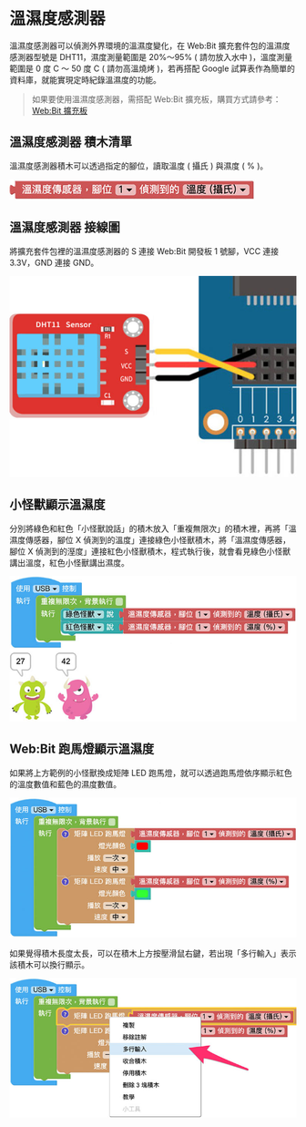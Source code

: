 # 溫濕度感測器

溫濕度感測器可以偵測外界環境的溫濕度變化，在 Web:Bit 擴充套件包的溫濕度感測器型號是 DHT11，濕度測量範圍是 20%～95% ( 請勿放入水中 )，溫度測量範圍是 0 度 C ～ 50 度 C ( 請勿高溫燒烤 )，若再搭配 Google 試算表作為簡單的資料庫，就能實現定時紀錄溫濕度的功能。

> 如果要使用溫濕度感測器，需搭配 Web:Bit 擴充板，購買方式請參考：[Web:Bit 擴充板](https://store.webduino.io/products/webbit-extension-board?utm_source=webbit&utm_medium=article#_blank)

## 溫濕度感測器 積木清單

溫濕度感測器積木可以透過指定的腳位，讀取溫度 ( 攝氏 ) 與濕度 ( % )。

![溫濕度感測器](../../../../media/zh-tw/education/extension-full-package/dht11-01.jpg)


## 溫濕度感測器 接線圖

將擴充套件包裡的溫濕度感測器的 S 連接 Web:Bit 開發板 1 號腳，VCC 連接 3.3V，GND 連接 GND。

![溫濕度感測器](../../../../media/zh-tw/education/extension-full-package/dht11-02.jpg)


## 小怪獸顯示溫濕度

分別將綠色和紅色「小怪獸說話」的積木放入「重複無限次」的積木裡，再將「溫濕度傳感器，腳位 X 偵測到的溫度」連接綠色小怪獸積木，將「溫濕度傳感器，腳位 X 偵測到的溼度」連接紅色小怪獸積木，程式執行後，就會看見綠色小怪獸講出溫度，紅色小怪獸講出濕度。

![溫濕度感測器](../../../../media/zh-tw/education/extension-full-package/dht11-03.jpg)

## Web:Bit 跑馬燈顯示溫濕度

如果將上方範例的小怪獸換成矩陣 LED 跑馬燈，就可以透過跑馬燈依序顯示紅色的溫度數值和藍色的濕度數值。

![溫濕度感測器](../../../../media/zh-tw/education/extension-full-package/dht11-04.jpg)

如果覺得積木長度太長，可以在積木上方按壓滑鼠右鍵，若出現「多行輸入」表示該積木可以換行顯示。

![溫濕度感測器](../../../../media/zh-tw/education/extension-full-package/dht11-05.jpg)

